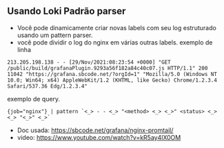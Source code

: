 ## Usando Loki Padrão parser
- Você pode dinamicamente criar novas labels com seu log estruturado usando um pattern parser.
- você pode dividir o log do nginx em várias outras labels.
exemplo de linha
```
213.205.198.138 - - [29/Nov/2021:08:23:54 +0000] "GET /public/build/grafanaPlugin.9293a56f182a84c40c07.js HTTP/1.1" 200 11042 "https://grafana.sbcode.net/?orgId=1" "Mozilla/5.0 (Windows NT 10.0; Win64; x64) AppleWebKit/1.2 (KHTML, like Gecko) Chrome/1.2.3.4 Safari/537.36 Edg/1.2.3.4"
```
exemplo de query.
```
{job="nginx"} | pattern `<_> - - <_> "<method> <_> <_>" <status> <_> <_> "<_>" <_>`
```

- Doc usada: https://sbcode.net/grafana/nginx-promtail/
- video: https://www.youtube.com/watch?v=kR5ay4lX0OM